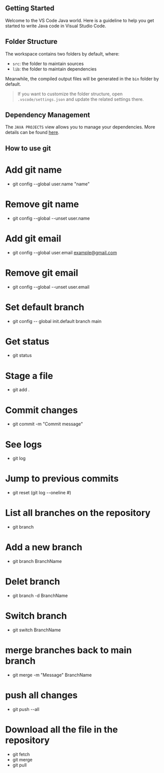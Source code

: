 ## Getting Started

Welcome to the VS Code Java world. Here is a guideline to help you get started to write Java code in Visual Studio Code.

## Folder Structure

The workspace contains two folders by default, where:

- `src`: the folder to maintain sources
- `lib`: the folder to maintain dependencies

Meanwhile, the compiled output files will be generated in the `bin` folder by default.

> If you want to customize the folder structure, open `.vscode/settings.json` and update the related settings there.

## Dependency Management

The `JAVA PROJECTS` view allows you to manage your dependencies. More details can be found [here](https://github.com/microsoft/vscode-java-dependency#manage-dependencies).

## How to use git

# Add git name
- git config --global user.name "name"

# Remove git name
- git config --global --unset user.name

# Add git email
- git config --global user.email example@gmail.com

# Remove git email
- git config --global --unset user.email

# Set default branch
- git config -- global init.default branch main

# Get status
- git status

# Stage a file
- git add .

# Commit changes
- git commit -m "Commit message"

# See logs
- git log

# Jump to previous commits
- git reset (git log --oneline #)

# List all branches on the repository
- git branch

# Add a new branch
- git branch BranchName

# Delet branch
- git branch -d BranchName

# Switch branch
- git switch BranchName

# merge branches back to main branch
- git merge -m "Message" BranchName

# push all changes
- git push --all

# Download all the file in the repository
- git fetch
- git merge
- git pull
